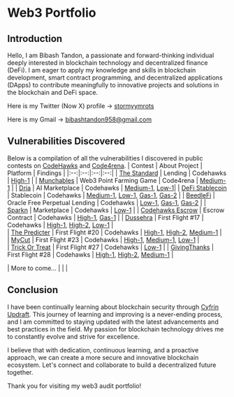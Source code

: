 # Web3 Portfolio

## Introduction
Hello, I am Bibash Tandon, a passionate and forward-thinking individual deeply interested in blockchain technology and decentralized finance (DeFi). I am eager to apply my knowledge and skills in blockchain development, smart contract programming, and decentralized applications (DApps) to contribute meaningfully to innovative projects and solutions in the blockchain and DeFi space.

Here is my Twitter (Now X) profile -> [stormyymrots](https://x.com/stormyymrots)

Here is my Gmail -> bibashtandon958@gmail.com

## Vulnerabilities Discovered
Below is a compilation of all the vulnerabilities I discovered in public contests on [CodeHawks](https://www.codehawks.com) and [Code4rena](https://www.code4rena.com).
| Contest | About Project | Platform | Findings |
|:--:|:--:|:--:|:--:|
| [The Standard](https://codehawks.cyfrin.io/c/2023-12-the-standard) | Lending | Codehawks  | [High-1](https://codehawks.cyfrin.io/c/2023-12-the-standard/s/227) |
| [Munchables](https://code4rena.com/reports/2024-05-munchables) | Web3 Point Farming Game | Code4rena | [Medium-1](https://github.com/code-423n4/2024-05-munchables-findings/issues/502) |
| [Dria](https://codehawks.cyfrin.io/c/2024-10-swan-dria) | AI Marketplace | Codehawks | [Medium-1](https://codehawks.cyfrin.io/c/2024-10-swan-dria/s/725), [Low-1](https://codehawks.cyfrin.io/c/2024-10-swan-dria/s/591)| 
| [DeFi Stablecoin](https://codehawks.cyfrin.io/c/2023-07-foundry-defi-stablecoin) | Stablecoin | Codehawks | [Medium-1](https://codehawks.cyfrin.io/c/2023-07-foundry-defi-stablecoin/s/545), [Low-1](https://codehawks.cyfrin.io/c/2023-07-foundry-defi-stablecoin/s/533), [Gas-1](https://codehawks.cyfrin.io/c/2023-07-foundry-defi-stablecoin/s/537), [Gas-2](https://codehawks.cyfrin.io/c/2023-07-foundry-defi-stablecoin/s/543) | 
| [BeedleFi](https://codehawks.cyfrin.io/c/2023-07-beedle) | Oracle Free Perpetual Lending | Codehawks  | [Low-1](https://codehawks.cyfrin.io/c/2023-07-beedle/s/1330), [Gas-1](https://codehawks.cyfrin.io/c/2023-07-beedle/s/1517), [Gas-2](https://codehawks.cyfrin.io/c/2023-07-beedle/s/1589) |
| [Sparkn](https://codehawks.cyfrin.io/c/2023-08-sparkn) | Marketplace | Codehawks | [Low-1](https://codehawks.cyfrin.io/c/2023-08-sparkn/s/358) | 
| [Codehawks Escrow](https://codehawks.cyfrin.io/c/2023-07-escrow) | Escrow Contract | Codehawks | [High-1](https://codehawks.cyfrin.io/c/2023-07-escrow/s/473), [Gas-1](https://codehawks.cyfrin.io/c/2023-07-escrow/s/483) | 
| [Dussehra](https://codehawks.cyfrin.io/c/2024-06-Dussehra) | First Flight #17 | Codehawks  | [High-1](https://codehawks.cyfrin.io/c/2024-06-Dussehra/s/334), [High-2](https://codehawks.cyfrin.io/c/2024-06-Dussehra/s/339), [Low-1](https://codehawks.cyfrin.io/c/2024-06-Dussehra/s/336) |  
| [The Predicter](https://codehawks.cyfrin.io/c/2024-07-the-predicter) | First Flight #20 | Codehawks  | [High-1](https://codehawks.cyfrin.io/c/2024-07-the-predicter/s/95/), [High-2](https://codehawks.cyfrin.io/c/2024-07-the-predicter/s/98/), [Medium-1](https://codehawks.cyfrin.io/c/2024-07-the-predicter/s/96/) |  
| [MyCut](https://codehawks.cyfrin.io/c/2024-08-MyCut) | First Flight #23 | Codehawks  | [High-1](https://codehawks.cyfrin.io/c/2024-08-MyCut/s/282), [Medium-1](https://codehawks.cyfrin.io/c/2024-08-MyCut/s/287), [Low-1](https://codehawks.cyfrin.io/c/2024-08-MyCut/s/286) |  
| [Trick Or Treat](https://codehawks.cyfrin.io/c/2024-10-trick-or-treat) | First Flight #27 | Codehawks | [Low-1](https://codehawks.cyfrin.io/c/2024-10-trick-or-treat/s/81) | 
| [GivingThanks](https://codehawks.cyfrin.io/c/2024-11-giving-thanks) | First Flight #28 | Codehawks | [High-1](https://codehawks.cyfrin.io/c/2024-11-giving-thanks/s/412), [High-2](https://codehawks.cyfrin.io/c/2024-11-giving-thanks/s/414), [Medium-1](https://codehawks.cyfrin.io/c/2024-11-giving-thanks/s/413) | 

| More to come... | | |


## Conclusion

I have been continually learning about blockchain security through [Cyfrin Updraft](https://updraft.cyfrin.io/). This journey of learning and improving is a never-ending process, and I am committed to staying updated with the latest advancements and best practices in the field. My passion for blockchain technology drives me to constantly evolve and strive for excellence.

I believe that with dedication, continuous learning, and a proactive approach, we can create a more secure and innovative blockchain ecosystem. Let's connect and collaborate to build a decentralized future together.

Thank you for visiting my web3 audit portfolio!
